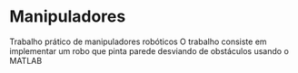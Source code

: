 # Manipuladores
Trabalho prático de manipuladores robóticos
O trabalho consiste em implementar um robo que pinta parede desviando de obstáculos usando o MATLAB
